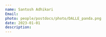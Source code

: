 ```yaml
---
name: Santosh Adhikari
Email:
photo: people/postdocs/photo/DALLE_panda.png
date: 2023-01-01
description:
---
```

